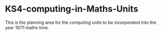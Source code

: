 KS4-computing-in-Maths-Units
============================

This is the planning area for the computing units to be incorporated into the year 10/11 maths time.

